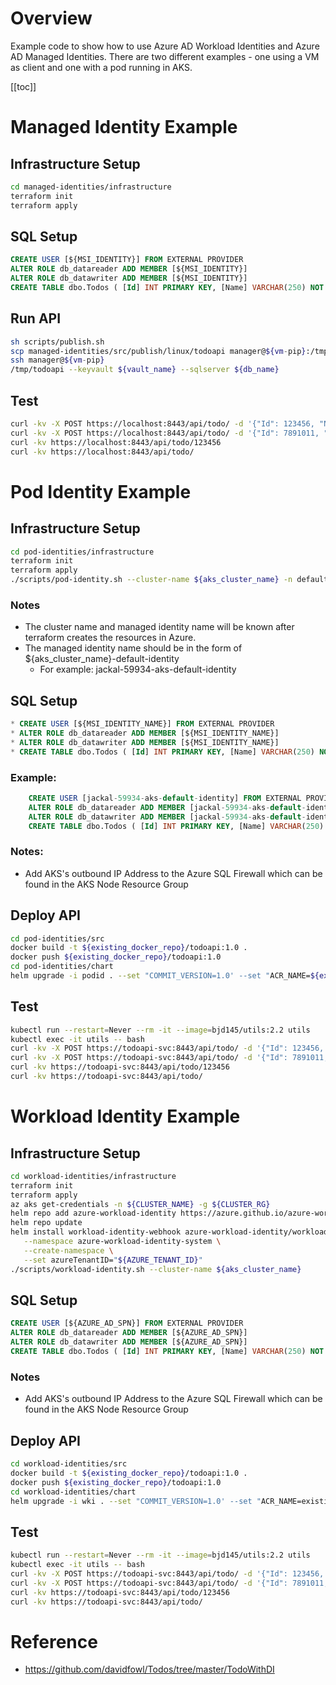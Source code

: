 # Overview 

Example code to show how to use Azure AD Workload Identities and Azure AD Managed Identities. There are two different examples - one using a VM as client and one with a pod running in AKS.  

[[toc]]

# Managed Identity Example
## Infrastructure Setup
```bash
cd managed-identities/infrastructure
terraform init
terraform apply
```

## SQL Setup
```sql
CREATE USER [${MSI_IDENTITY}] FROM EXTERNAL PROVIDER
ALTER ROLE db_datareader ADD MEMBER [${MSI_IDENTITY}]
ALTER ROLE db_datawriter ADD MEMBER [${MSI_IDENTITY}]
CREATE TABLE dbo.Todos ( [Id] INT PRIMARY KEY, [Name] VARCHAR(250) NOT NULL, [IsComplete] BIT);
```

## Run API
```bash
sh scripts/publish.sh
scp managed-identities/src/publish/linux/todoapi manager@${vm-pip}:/tmp/
ssh manager@${vm-pip}
/tmp/todoapi --keyvault ${vault_name} --sqlserver ${db_name}
```

## Test
```bash
curl -kv -X POST https://localhost:8443/api/todo/ -d '{"Id": 123456, "Name": "Take out trash"}' -H "Content-Type: application/json"
curl -kv -X POST https://localhost:8443/api/todo/ -d '{"Id": 7891011, "Name": "Clean your bathroom"}' -H "Content-Type: application/json"
curl -kv https://localhost:8443/api/todo/123456
curl -kv https://localhost:8443/api/todo/
```

# Pod Identity Example
## Infrastructure Setup
```bash
cd pod-identities/infrastructure
terraform init
terraform apply
./scripts/pod-identity.sh --cluster-name ${aks_cluster_name} -n default -i ${managed_identity_name}
```
### Notes
* The cluster name and managed identity name will be known after terraform creates the resources in Azure.
* The managed identity name should be in the form of ${aks_cluster_name}-default-identity
    * For example: jackal-59934-aks-default-identity

## SQL Setup
```sql
* CREATE USER [${MSI_IDENTITY_NAME}] FROM EXTERNAL PROVIDER
* ALTER ROLE db_datareader ADD MEMBER [${MSI_IDENTITY_NAME}]
* ALTER ROLE db_datawriter ADD MEMBER [${MSI_IDENTITY_NAME}]
* CREATE TABLE dbo.Todos ( [Id] INT PRIMARY KEY, [Name] VARCHAR(250) NOT NULL, [IsComplete] BIT);
```

### Example:
```sql
    CREATE USER [jackal-59934-aks-default-identity] FROM EXTERNAL PROVIDER
    ALTER ROLE db_datareader ADD MEMBER [jackal-59934-aks-default-identity]
    ALTER ROLE db_datawriter ADD MEMBER [jackal-59934-aks-default-identity]
    CREATE TABLE dbo.Todos ( [Id] INT PRIMARY KEY, [Name] VARCHAR(250) NOT NULL, [IsComplete] BIT);
```

### Notes:
* Add AKS's outbound IP Address to the Azure SQL Firewall which can be found in the AKS Node Resource Group

## Deploy API
```bash
cd pod-identities/src
docker build -t ${existing_docker_repo}/todoapi:1.0 .
docker push ${existing_docker_repo}/todoapi:1.0
cd pod-identities/chart
helm upgrade -i podid . --set "COMMIT_VERSION=1.0' --set "ACR_NAME=${existing_docker_repo}" --set "APP_NAME=${app_name_from_terraform}" --set "MSI_SELECTOR=${managed_identity_name}
```
## Test
```bash
kubectl run --restart=Never --rm -it --image=bjd145/utils:2.2 utils
kubectl exec -it utils -- bash
curl -kv -X POST https://todoapi-svc:8443/api/todo/ -d '{"Id": 123456, "Name": "Take out trash"}' -H "Content-Type: application/json"
curl -kv -X POST https://todoapi-svc:8443/api/todo/ -d '{"Id": 7891011, "Name": "Clean your bathroom"}' -H "Content-Type: application/json"
curl -kv https://todoapi-svc:8443/api/todo/123456
curl -kv https://todoapi-svc:8443/api/todo/
```

# Workload Identity Example
## Infrastructure Setup
```bash
cd workload-identities/infrastructure
terraform init
terraform apply
az aks get-credentials -n ${CLUSTER_NAME} -g ${CLUSTER_RG}
helm repo add azure-workload-identity https://azure.github.io/azure-workload-identity/charts
helm repo update
helm install workload-identity-webhook azure-workload-identity/workload-identity-webhook \
   --namespace azure-workload-identity-system \
   --create-namespace \
   --set azureTenantID="${AZURE_TENANT_ID}"
./scripts/workload-identity.sh --cluster-name ${aks_cluster_name} 
```

## SQL Setup
```sql
CREATE USER [${AZURE_AD_SPN}] FROM EXTERNAL PROVIDER
ALTER ROLE db_datareader ADD MEMBER [${AZURE_AD_SPN}]
ALTER ROLE db_datawriter ADD MEMBER [${AZURE_AD_SPN}]
CREATE TABLE dbo.Todos ( [Id] INT PRIMARY KEY, [Name] VARCHAR(250) NOT NULL, [IsComplete] BIT);
```
### Notes
* Add AKS's outbound IP Address to the Azure SQL Firewall which can be found in the AKS Node Resource Group

## Deploy API
```bash
cd workload-identities/src
docker build -t ${existing_docker_repo}/todoapi:1.0 .
docker push ${existing_docker_repo}/todoapi:1.0
cd workload-identities/chart
helm upgrade -i wki . --set "COMMIT_VERSION=1.0' --set "ACR_NAME=existing_docker_repo" --set "APP_NAME=${app_name_from_terraform}" --set "ARM_WORKLOAD_APP_ID=${workload_app_id} --set "ARM_TENANT_ID=${azure_ad_tenant_id}"
```

## Test
```bash
kubectl run --restart=Never --rm -it --image=bjd145/utils:2.2 utils
kubectl exec -it utils -- bash
curl -kv -X POST https://todoapi-svc:8443/api/todo/ -d '{"Id": 123456, "Name": "Take out trash"}' -H "Content-Type: application/json"
curl -kv -X POST https://todoapi-svc:8443/api/todo/ -d '{"Id": 7891011, "Name": "Clean your bathroom"}' -H "Content-Type: application/json"
curl -kv https://todoapi-svc:8443/api/todo/123456
curl -kv https://todoapi-svc:8443/api/todo/
```

# Reference 
* https://github.com/davidfowl/Todos/tree/master/TodoWithDI